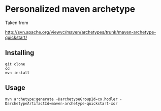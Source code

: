 # Personalized maven archetype
Taken from

http://svn.apache.org/viewvc/maven/archetypes/trunk/maven-archetype-quickstart/

## Installing
    git clone
    cd
    mvn install

## Usage
    mvn archetype:generate -DarchetypeGroupId=co.hodler -DarchetypeArtifactId=maven-archetype-quickstart-xor
